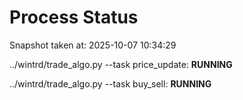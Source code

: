 # Process Status

Snapshot taken at: 2025-10-07 10:34:29

../wintrd/trade_algo.py --task price_update: **RUNNING**

../wintrd/trade_algo.py --task buy_sell: **RUNNING**

